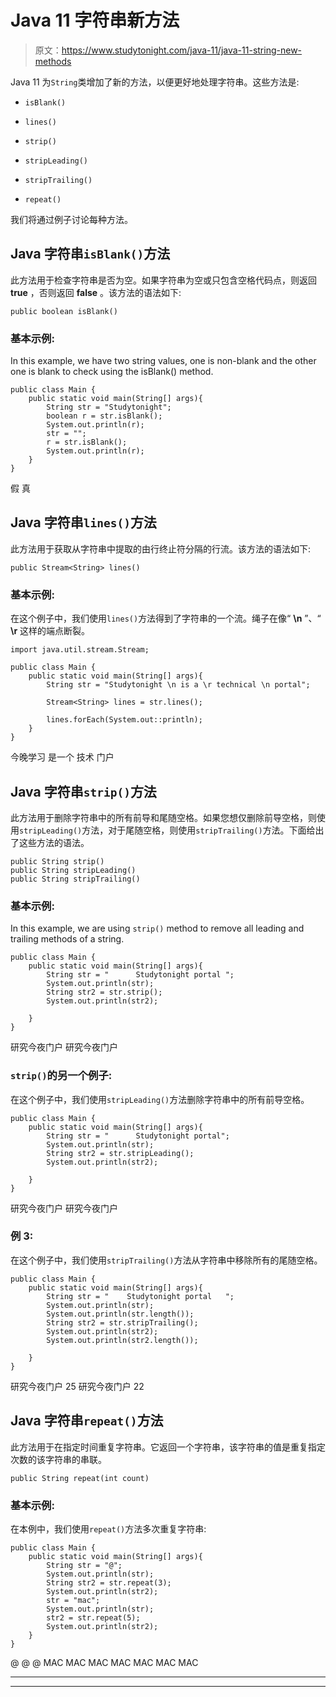 # Java 11 字符串新方法

> 原文：<https://www.studytonight.com/java-11/java-11-string-new-methods>

Java 11 为`String`类增加了新的方法，以便更好地处理字符串。这些方法是:

*   `isBlank()`

*   `lines()`

*   `strip()`

*   `stripLeading()`

*   `stripTrailing()`

*   `repeat()`

我们将通过例子讨论每种方法。

## Java 字符串`isBlank()`方法

此方法用于检查字符串是否为空。如果字符串为空或只包含空格代码点，则返回 **true** ，否则返回 **false** 。该方法的语法如下:

```
public boolean isBlank()
```

### 基本示例:

In this example, we have two string values, one is non-blank and the other one is blank to check using the isBlank() method.

```
public class Main {  
	public static void main(String[] args){
		String str = "Studytonight";
		boolean r = str.isBlank();
		System.out.println(r);
		str = "";
		r = str.isBlank();
		System.out.println(r);	
	}        
}
```

假
真

## Java 字符串`lines()`方法

此方法用于获取从字符串中提取的由行终止符分隔的行流。该方法的语法如下:

```
public Stream<String> lines()
```

### 基本示例:

在这个例子中，我们使用`lines()`方法得到了字符串的一个流。绳子在像“ **\n** ”、“ **\r** 这样的端点断裂。

```
import java.util.stream.Stream;

public class Main {  
	public static void main(String[] args){
		String str = "Studytonight \n is a \r technical \n portal"; 

        Stream<String> lines = str.lines();

        lines.forEach(System.out::println);	
	}        
}
```

今晚学习
是一个
技术
门户

## Java 字符串`strip()`方法

此方法用于删除字符串中的所有前导和尾随空格。如果您想仅删除前导空格，则使用`stripLeading()`方法，对于尾随空格，则使用`stripTrailing()`方法。下面给出了这些方法的语法。

```
public String strip()
public String stripLeading()
public String stripTrailing()
```

### 基本示例:

In this example, we are using `strip()` method to remove all leading and trailing methods of a string.

```
public class Main {  
	public static void main(String[] args){
		String str = "      Studytonight portal "; 
		System.out.println(str);
        String str2 = str.strip();
        System.out.println(str2);

	}        
}
```

研究今夜门户
研究今夜门户

### `strip()`的另一个例子:

在这个例子中，我们使用`stripLeading()`方法删除字符串中的所有前导空格。

```
public class Main {  
	public static void main(String[] args){
		String str = "      Studytonight portal"; 
		System.out.println(str);
        String str2 = str.stripLeading();
        System.out.println(str2);

	}        
}
```

研究今夜门户
研究今夜门户

### 例 3:

在这个例子中，我们使用`stripTrailing()`方法从字符串中移除所有的尾随空格。

```
public class Main {  
	public static void main(String[] args){
		String str = "    Studytonight portal   "; 
		System.out.println(str);
		System.out.println(str.length());
        String str2 = str.stripTrailing();
        System.out.println(str2);
        System.out.println(str2.length());

	}        
}
```

研究今夜门户
25
研究今夜门户
22

## Java 字符串`repeat()`方法

此方法用于在指定时间重复字符串。它返回一个字符串，该字符串的值是重复指定次数的该字符串的串联。

```
public String repeat(int count)
```

### 基本示例:

在本例中，我们使用`repeat()`方法多次重复字符串:

```
public class Main {  
	public static void main(String[] args){
		String str = "@"; 
		System.out.println(str);
		String str2 = str.repeat(3);
		System.out.println(str2);
		str = "mac";
		System.out.println(str);
		str2 = str.repeat(5);
		System.out.println(str2);
	}        
}
```

@
@ @
MAC
MAC MAC MAC MAC MAC MAC

* * *

* * *